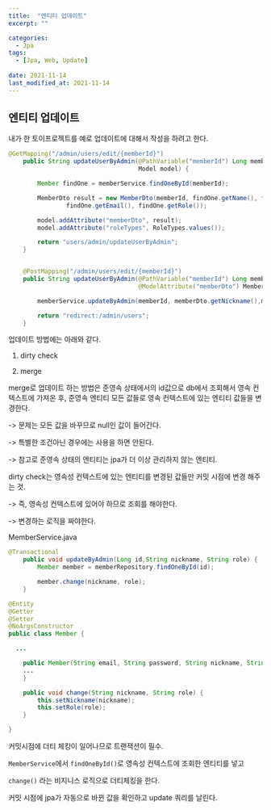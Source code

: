 ```yaml
---
title:  "엔티티 업데이트"
excerpt: ""

categories:
  - Jpa
tags:
  - [Jpa, Web, Update]
 
date: 2021-11-14
last_modified_at: 2021-11-14
---
```




## 엔티티 업데이트



내가 한 토이프로젝트를 예로 업데이트에 대해서 작성을 하려고 한다.

```java
@GetMapping("/admin/users/edit/{memberId}")
    public String updateUserByAdmin(@PathVariable("memberId") Long memberId,
                                    Model model) {

        Member findOne = memberService.findOneById(memberId);

        MemberDto result = new MemberDto(memberId, findOne.getName(), findOne.getNickname(),
                findOne.getEmail(), findOne.getRole());

        model.addAttribute("memberDto", result);
        model.addAttribute("roleTypes", RoleTypes.values());

        return "users/admin/updateUserByAdmin";
    }


    @PostMapping("/admin/users/edit/{memberId}")
    public String updateUserByAdmin(@PathVariable("memberId") Long memberId,
                                    @ModelAttribute("memberDto") MemberDto memberDto) {

        memberService.updateByAdmin(memberId, memberDto.getNickname(),memberDto.getRole());

        return "redirect:/admin/users";
    }
```



업데이트 방법에는 아래와 같다.

1. dirty check

2. merge



merge로 업데이트 하는 방법은 준영속 상태에서의 id값으로 db에서 조회해서 영속 컨텍스트에 가져온 후, 준영속 엔티티 모든 값들로 영속 컨텍스트에 있는 엔티티 값들을 변경한다.

-> 문제는 모든 값을 바꾸므로 null인 값이 들어간다.

-> 특별한 조건아닌 경우에는 사용을 하면 안된다.

-> 참고로 준영속 상태의 엔티티는 jpa가 더 이상 관리하지 않는 엔티티.

dirty check는 영속성 컨텍스트에 있는 엔티티를 변경된 값들만 커밋 시점에 변경 해주는 것.

-> 즉, 영속성 컨텍스트에 있어야 하므로 조회를 해야한다.

-> 변경하는 로직을 짜야한다.



MemberService.java

```java
@Transactional
    public void updateByAdmin(Long id,String nickname, String role) {
        Member member = memberRepository.findOneById(id);

        member.change(nickname, role);
    }
```

```java
@Entity
@Getter
@Setter
@NoArgsConstructor
public class Member {

  ...

    public Member(String email, String password, String nickname, String name, String role) {
	...
    }

    public void change(String nickname, String role) {
        this.setNickname(nickname);
        this.setRole(role);
    }

}
```

커밋시점에 더티 체킹이 일어나므로 트랜잭션이 필수.

`MemberService`에서 `findOneById()`로 영속성 컨텍스트에 조회한 엔티티를 넣고

`change()` 라는 비지니스 로직으로 더티체킹을 한다.

커밋 시점에 jpa가 자동으로 바뀐 값을 확인하고 update 쿼리를 날린다.

